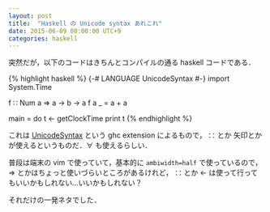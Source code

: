 ```yaml
---
layout: post
title:  "Haskell の Unicode syntax あれこれ"
date: 2015-06-09 00:00:00 UTC+9
categories: haskell
---
```


突然だが，以下のコードはきちんとコンパイルの通る haskell コードである．

{% highlight haskell %}
{-# LANGUAGE UnicodeSyntax #-}
import System.Time

f ∷ Num a ⇒ a → b → a
f a _ = a + a

main = do
    t ← getClockTime
    print t
{% endhighlight %}

これは [UnicodeSyntax](https://downloads.haskell.org/~ghc/7.6.3/docs/html/users_guide/syntax-extns.html) という ghc extension によるもので，
∷ とか 矢印とかが使えるというものだ．&forall; も使えるらしい．

普段は端末の vim で使っていて，基本的に `ambiwidth=half` で使っているので，⇒ とかはちょっと使いづらいところがあるけれど，
∷ とか ← は使って行ってもいいかもしれない…いいかもしれない？

それだけの一発ネタでした．

